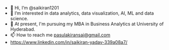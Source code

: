 - 👋 Hi, I’m @saikiran1201
- 👀 I’m interested in data analytics, data visualization, AI, ML and data science.
- 🌱 At present, I'm pursuing my MBA in Business Analytics at University of Hyderabad.
- 📫 How to reach me pasulakiransai@gmail.com
- https://www.linkedin.com/in/saikiran-yadav-339a08a7/

<!---
saikiran1201/saikiran1201 is a ✨ special ✨ repository because its `README.md` (this file) appears on your GitHub profile.
You can click the Preview link to take a look at your changes.
--->
